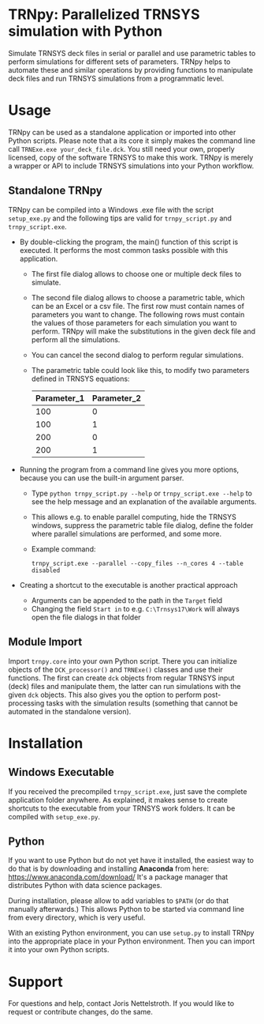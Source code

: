 TRNpy: Parallelized TRNSYS simulation with Python
=================================================
Simulate TRNSYS deck files in serial or parallel and use parametric tables to
perform simulations for different sets of parameters. TRNpy helps to automate
these and similar operations by providing functions to manipulate deck files
and run TRNSYS simulations from a programmatic level.


Usage
=====
TRNpy can be used as a standalone application or imported into other Python
scripts. Please note that a its core it simply makes the command line call
`TRNExe.exe your_deck_file.dck`. You still need your own, properly licensed,
copy of the software TRNSYS to make this work. TRNpy is merely a wrapper
or API to include TRNSYS simulations into your Python workflow.

Standalone TRNpy
----------------
TRNpy can be compiled into a Windows .exe file with the script `setup_exe.py`
and the following tips are valid for `trnpy_script.py` and `trnpy_script.exe`.

* By double-clicking the program, the main() function of this script is
  executed. It performs the most common tasks possible with this application.

    * The first file dialog allows to choose one or multiple deck files to
      simulate.
    * The second file dialog allows to choose a parametric table, which can be
      an Excel or a csv file. The first row must contain names of parameters
      you want to change. The following rows must contain the values of those
      parameters for each simulation you want to perform. TRNpy will make
      the substitutions in the given deck file and perform all the simulations.
    * You can cancel the second dialog to perform regular simulations.
    * The parametric table could look like this, to modify two parameters
      defined in TRNSYS equations:

        | Parameter_1 | Parameter_2 |
        | ----------- | ----------- |
        | 100         | 0           |
        | 100         | 1           |
        | 200         | 0           |
        | 200         | 1           |

* Running the program from a command line gives you more options, because
  you can use the built-in argument parser.

    * Type `python trnpy_script.py --help` or `trnpy_script.exe --help` to see
      the help message and an explanation of the available arguments.
    * This allows e.g. to enable parallel computing, hide the TRNSYS windows,
      suppress the parametric table file dialog, define the folder where
      parallel simulations are performed, and some more.
    * Example command:

        `trnpy_script.exe --parallel --copy_files --n_cores 4 --table disabled`

* Creating a shortcut to the executable is another practical approach

    * Arguments can be appended to the path in the `Target` field
    * Changing the field `Start in` to e.g. `C:\Trnsys17\Work` will always
      open the file dialogs in that folder

Module Import
-------------
Import `trnpy.core` into your own Python script. There you can
initialize objects of the `DCK_processor()` and `TRNExe()` classes and use
their functions. The first can create `dck` objects from regular TRNSYS
input (deck) files and manipulate them, the latter can run simulations with
the given `dck` objects.
This also gives you the option to perform post-processing tasks with
the simulation results (something that cannot be automated in the standalone
version).


Installation
============

Windows Executable
------------------
If you received the precompiled `trnpy_script.exe`, just save the complete
application folder anywhere. As explained, it makes sense to
create shortcuts to the executable from your TRNSYS work folders.
It can be compiled with `setup_exe.py`.

Python
------
If you want to use Python but do not yet have it installed, the easiest way to
do that is by downloading and installing **Anaconda** from here:
https://www.anaconda.com/download/
It's a package manager that distributes Python with data science packages.

During installation, please allow to add variables to `$PATH` (or do that
manually afterwards.) This allows Python to be started via command line from
every directory, which is very useful.

With an existing Python environment, you can use `setup.py` to install
TRNpy into the appropriate place in your Python environment. Then you can
import it into your own Python scripts.


Support
=======
For questions and help, contact Joris Nettelstroth.
If you would like to request or contribute changes, do the same.
